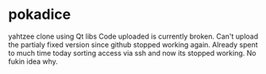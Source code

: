 # pokadice
yahtzee clone using Qt libs
Code uploaded is currently broken. Can't upload the partialy fixed version since github stopped working again. Already spent to much time today sorting access via ssh and now its stopped working. No fukin idea why.
